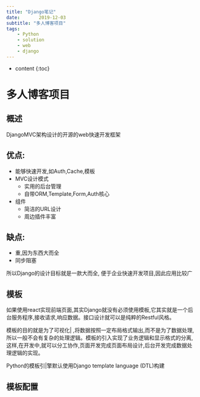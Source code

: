 ```yaml
---
title: "Django笔记"
date:       2019-12-03
subtitle: "多人博客项目"
tags:
	- Python
	- solution
	- web
	- django
---
```




* content
{:toc}



# 多人博客项目
## 概述
DjangoMVC架构设计的开源的web快速开发框架

## 优点:
- 能够快速开发,如Auth,Cache,模板
- MVC设计模式
    - 实用的后台管理
    - 自带ORM,Template,Form,Auth核心
- 组件
    - 简洁的URL设计
    - 周边插件丰富
## 缺点:
- 重,因为东西大而全
- 同步阻塞

所以Django的设计目标就是一款大而全,
便于企业快速开发项目,因此应用比较广

## 模板

如果使用react实现前端页面,其实Django就没有必须使用模板,它其实就是一个后台服务程序,接收请求,响应数据。接口设计就可以是纯粹的Restful风格。

模板的目的就是为了可视化| ,将数据按照一定布局格式输出,而不是为了数据处理,所以一般不会有复杂的处理逻辑。模板的引入实现了业务逻辑和显示格式的分离,这样,在开发中,就可以分工协作,页面开发完成页面布局设计,后台开发完成数据处理逻辑的实现。

Python的模板引|擎默认使用Django template language (DTL)构建

## 模板配置

